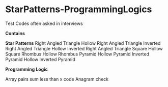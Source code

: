 # StarPatterns-ProgrammingLogics
Test Codes often asked in interviews


**Contains**


**Star Patterns**
Right Angled Triangle
Hollow Right Angled Triangle
Inverted Right Angled Triangle
Hollow Inverted Right Angled Triangle
Square
Hollow Square
Rhombus
Hollow Rhombus
Pyramid
Hollow Pyramid
Inverted Pyramid
Hollow Inverted Pyramid



**Programming Logic**

Array pairs sum less than x code
Anagram check

